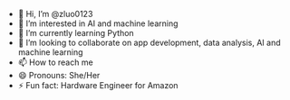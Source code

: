 - 👋 Hi, I’m @zluo0123
- 👀 I’m interested in AI and machine learning
- 🌱 I’m currently learning Python
- 💞️ I’m looking to collaborate on app development, data analysis, AI and machine learning
- 📫 How to reach me 
- 😄 Pronouns: She/Her
- ⚡ Fun fact: Hardware Engineer for Amazon

<!---
zluo0123/zluo0123 is a ✨ special ✨ repository because its `README.md` (this file) appears on your GitHub profile.
You can click the Preview link to take a look at your changes.
--->
